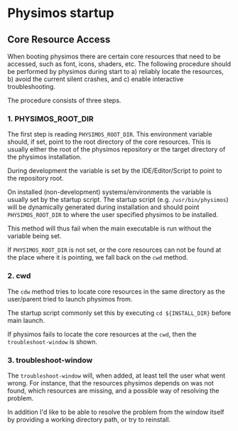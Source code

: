 
# Physimos startup


## Core Resource Access

When booting physimos there are certain core resources that need to be accessed, such as font, icons, shaders, etc. The following procedure should be performed by physimos during start to a) reliably locate the resources, b) avoid the current silent crashes, and c) enable interactive troubleshooting.

The procedure consists of three steps.

### 1. PHYSIMOS_ROOT_DIR

The first step is reading `PHYSIMOS_ROOT_DIR`. This environment variable should, if set, point to the root directory of the core resources. This is usually either the root of the physimos repository or the target directory of the physimos installation.

During development the variable is set by the IDE/Editor/Script to point to the repository root.

On installed (non-development) systems/environments the variable is usually set by the startup script. The startup script (e.g. `/usr/bin/physimos`) will be dynamically generated during installation and should point `PHYSIMOS_ROOT_DIR` to where the user specified physimos to be installed.

This method will thus fail when the main executable is run without the variable being set.

If `PHYSIMOS_ROOT_DIR` is not set, or the core resources can not be found at the place where it is pointing, we fall back on the `cwd` method.


### 2. cwd

The `cdw` method tries to locate core resources in the same directory as the user/parent tried to launch physimos from.

The startup script commonly set this by executing `cd ${INSTALL_DIR}` before main launch. 

If physimos fails to locate the core resources at the `cwd`, then the `troubleshoot-window` is shown.


### 3. troubleshoot-window

The `troubleshoot-window` will, when added, at least tell the user what went wrong. For instance, that the resources physimos depends on was not found, which resources are missing, and a possible way of resolving the problem.

In addition I'd like to be able to resolve the problem from the window itself by providing a working directory path, or try to reinstall. 



